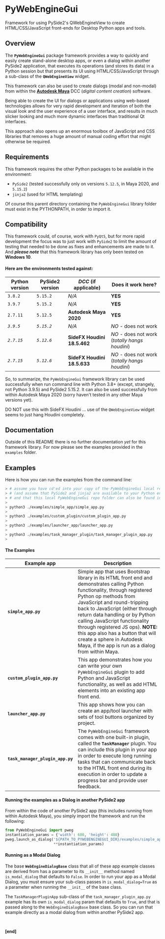 # PyWebEngineGui
Framework for using PySide2's QWebEngineView to create HTML/CSS/JavaScript front-ends for Desktop Python apps and tools.



## Overview

The **`PyWebEngineGui`** package framework provides a way to quickly and easily create stand-alone desktop apps, or even a dialog within another PySide2 application, that executes its operations (and stores its data) in a Python session but that presents its UI using HTML/CSS/JavaScript through a sub-class of the **`QWebEngineView`** widget.

This framework can also be used to create dialogs (modal and non-modal) from within the [**Autodesk Maya**](https://www.autodesk.ca/en/products/maya/overview) DCC (_digital content creation_) software.

Being able to create the UI for dialogs or applications using web-based technologies allows for very rapid development and iteration of both the visual look and the user experience of a user interface, and results in much slicker looking and much more dynamic interfaces than traditional Qt interfaces.

This approach also opens up an enormous toolbox of JavaScript and CSS libraries that removes a huge amount of manual coding effort that might otherwise be required.



## Requirements

This framework requires the other Python packages to be available in the environment:

* `PySide2` (tested successfully only on versions `5.12.5`, in Maya 2020, and `5.15.2`)
* `jinja2` (used for HTML templating)

Of course this parent directory containing the `PyWebEngineGui` library folder must exist in the PYTHONPATH, in order to import it.



## Compatibility

This framework could, of course, work with `PyQt5`, but for more rapid development the focus was to just work with `PySide2` to limit the amount of testing that needed to be done as fixes and enhancements are made to it. And **_please note_** that this framework library has only been tested on **Windows 10**.

#### Here are the environments tested against:

| Python version | PySide2 version | _DCC_ (if applicable)       | Does it work here?                             |
| -------------- | --------------- | --------------------------- | ---------------------------------------------- |
| `3.8.2`        | `5.15.2`        | _N/A_                       | **YES**                                        |
| `3.9.7`        | `5.15.2`        | _N/A_                       | **YES**                                        |
| `2.7.11`       | `5.12.5`        | **Autodesk Maya 2020**      | **YES**                                        |
| _`3.9.5`_      | _`5.15.2`_      | _N/A_                       | _NO_ - does not work                           |
| _`2.7.15`_     | _`5.12.6`_      | **SideFX Houdini 18.5.462** | _NO_ - does not work (_totally hangs houdini_) |
| _`2.7.15`_     | _`5.12.6`_      | **SideFX Houdini 18.5.633** | _NO_ - does not work (_totally hangs houdini_) |



So, to summarize, the `PyWebEngineGui` framework library can be used successfully when run command line with Python 3.8+ (except, strangely, not Python 3.9.5) and PySide2 5.15.2. It can also be used successfully from within Autodesk Maya 2020 (sorry haven't tested in any other Maya versions yet).

DO NOT use this with SideFX Houdini ... use of the `QWebEngineView` widget seems to just hang Houdini completely.



## Documentation

Outside of this README there is no further documentation _yet_ for this framework library. For now please see the examples provided in the `examples` folder.



## Examples


Here is how you can run the examples from the command line:

```bash
> # assume you have cd'ed into your copy of the PyWebEngineGui local repo folder
> # (and assume that PySide2 and jinja2 are available to your Python environemnt
> # and that this local PyWebEngineGui repo folder can also be found in PYTHONPATH)
>
> python3 ./examples/simple_app/simple_app.py
>
> python3 ./examples/custom_plugin/custom_plugin_app.py
>
> python3 ./examples/launcher_app/launcher_app.py
>
> python3 ./examples/task_manager_plugin/task_manager_plugin_app.py
>
```



#### The Examples

| Example app                      | Description                                                  |
| -------------------------------- | ------------------------------------------------------------ |
| **`simple_app.py`**              | Simple app that uses Bootstrap library in its HTML front end and demonstrates calling Python functionality, through registered Python op methods from JavaScript and round-tripping back to JavaScript (either through return data handling or by Python calling JavaScript functionality through registered JS ops). **NOTE:** this app also has a button that will create a sphere in Autodesk Maya, if the app is run as a dialog from within Maya. |
| **`custom_plugin_app.py`**       | This app demonstrates how you can write your own `PyWebEngineGui` plugin to add Python and JavaScript functionality, as well as add HTML elements into an existing app front end. |
| **`launcher_app.py`**            | This app shows how you can create an app/tool launcher with sets of tool buttons organized by project. |
| **`task_manager_plugin_app.py`** | The `PyWebEngineGui` framework comes with one built-in plugin, called the **`TaskManager`** plugin. You can include this plugin in your app in order to execute long running tasks that can communicate back to the HTML front end during its execution in order to update a progress bar and provide user feedback. |



#### Running the examples as a Dialog in another PySide2 app

From within the code of another PySide2 app (this includes running from within Autodesk Maya), you simply import the framework and run the following:

```python
from PyWebEngineGui import pweg
instantiation_params = {'width': 600, 'height': 480}
pweg.launch_as_dialog('${PATH_TO_PYWEBENGINEGUI_DIR}/examples/simple_app/simple_app.py',
                      **instantiation_params)
```



#### Running as a Modal Dialog

The base **`WebEngineDialogBase`** class that all of these app example classes are derived from has a parameter to its `__init__` method named `is_modal_dialog` that defaults to `False`. In order to run your app as a Modal Dialog, you must ensure your sub-class passes in `is_modal_dialog=True` as a parameter when running the `__init__` of the base class.

The `TaskManagerPluginApp` sub-class of the `task_manager_plugin_app.py` example has its own `is_modal_dialog` param that defaults to `True`, and that is passed along to the `WebEngineDialogBase` base class. So you can run that example directly as a modal dialog from within another PySide2 app.



<br>

**[end]**
